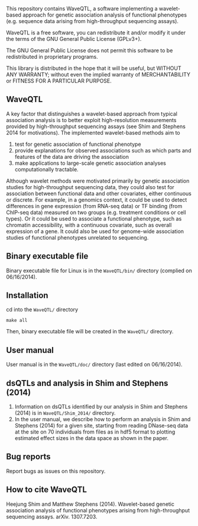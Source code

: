 
This repository contains WaveQTL, a software implementing a wavelet-based approach for genetic association analysis of functional phenotypes (e.g. sequence data arising from high-throughput sequencing assays).

WaveQTL is a free software, you can redistribute it and/or modify it under
the terms of the GNU General Public License (GPLv3+).

The GNU General Public License does not permit this software to be
redistributed in proprietary programs.

This library is distributed in the hope that it will be useful, but
WITHOUT ANY WARRANTY; without even the implied warranty of
MERCHANTABILITY or FITNESS FOR A PARTICULAR PURPOSE.

## WaveQTL

A key factor that distinguishes a wavelet-based approach from typical association analysis is to better exploit high-resolution measurements provided by high-throughput sequencing assays (see Shim and Stephens 2014 for motivations). The implemented wavelet-based methods aim to  

1. test for genetic association of functional phenotype
2. provide explanations for observed associations such as which parts and features of the data are driving the association
3. make applications to large-scale genetic association analyses computationally tractable.

Although wavelet methods were motivated primarily by genetic association studies for high-throughput sequencing data, they could also test for association between functional data and
other covariates, either continuous or discrete. For example, in a genomics context, it could be used to detect differences in gene expression (from RNA-seq data) or TF binding (from ChIP-seq data) measured on two groups (e.g. treatment conditions or cell types). Or it could be used to associate a functional phenotype, such as chromatin accessibility, with a continuous covariate, such as overall expression of a gene. It could also be used for genome-wide association studies of functional phenotypes unrelated to sequencing.
 
## Binary executable file

Binary executable file for Linux is in the `WaveQTL/bin/` directory (complied on 06/16/2014).

## Installation

cd into the `WaveQTL/` directory

    make all

Then, binary executable file will be created in the `WaveQTL/` directory.

## User manual 

User manual is in the `WaveQTL/doc/` directory (last edited on 06/16/2014).

## dsQTLs and analysis in Shim and Stephens (2014)

1. Information on dsQTLs identified by our analysis in Shim and Stephens (2014) is in `WaveQTL/Shim_2014/` directory.
2. In the user manual, we describe how to perform an analysis in Shim and Stephens (2014) for a given site, starting from reading DNase-seq data at the site on 70 individuals from files as in hdf5 format to plotting estimated effect sizes in the data space as shown in the paper. 

## Bug reports

Report bugs as issues on this repository.

## How to cite WaveQTL

Heejung Shim and Matthew Stephens (2014). Wavelet-based genetic association analysis of functional phenotypes arising from high-throughput sequencing assays. arXiv. 1307.7203. 



